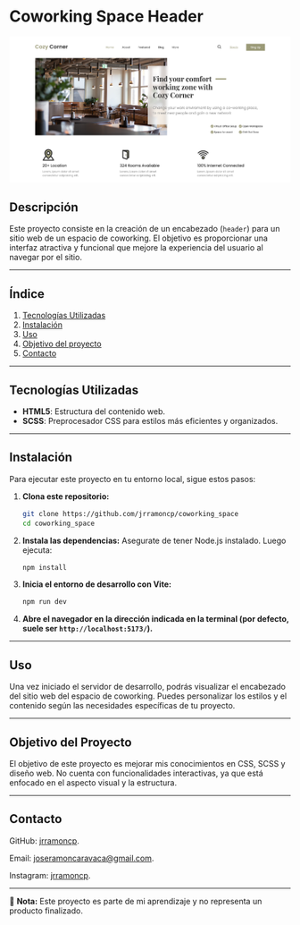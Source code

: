 # Coworking Space Header

![Captura de pantalla del proyecto](/public/screenshots/screenshot.png)


## Descripción

Este proyecto consiste en la creación de un encabezado (`header`) para un sitio web de un espacio de coworking. El objetivo es proporcionar una interfaz atractiva y funcional que mejore la experiencia del usuario al navegar por el sitio.

---

## Índice

1. [Tecnologías Utilizadas](#tecnologías-utilizadas)
2. [Instalación](#instalación)
3. [Uso](#uso)
5. [Objetivo del proyecto](#objetivo)
6. [Contacto](#contacto)

---

## Tecnologías Utilizadas

- **HTML5**: Estructura del contenido web.
- **SCSS**: Preprocesador CSS para estilos más eficientes y organizados.

---
## Instalación

Para ejecutar este proyecto en tu entorno local, sigue estos pasos:

1. **Clona este repositorio:**
   ```sh
   git clone https://github.com/jrramoncp/coworking_space
   cd coworking_space
   ```

2. **Instala las dependencias:**
Asegurate de tener Node.js instalado. Luego ejecuta:
   ```sh
   npm install
   ```

3. **Inicia el entorno de desarrollo con Vite:**
   ```sh
   npm run dev
   ```

4. **Abre el navegador en la dirección indicada en la terminal (por defecto, suele ser `http://localhost:5173/`).**

---

## Uso

Una vez iniciado el servidor de desarrollo, podrás visualizar el encabezado del sitio web del espacio de coworking. Puedes personalizar los estilos y el contenido según las necesidades específicas de tu proyecto.

---

## Objetivo del Proyecto

El objetivo de este proyecto es mejorar mis conocimientos en CSS, SCSS y diseño web. No cuenta con funcionalidades interactivas, ya que está enfocado en el aspecto visual y la estructura.

--- 

## Contacto

GitHub: [jrramoncp](https://github.com/jrramoncp).

Email: joseramoncaravaca@gmail.com.

Instagram: [jrramoncp](https://www.instagram.com/jrramoncp).


---

📌 **Nota:** Este proyecto es parte de mi aprendizaje y no representa un producto finalizado.